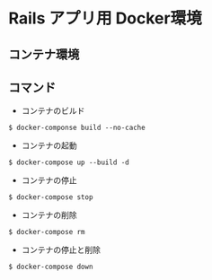 # Rails アプリ用 Docker環境

## コンテナ環境


## コマンド

* コンテナのビルド

```
$ docker-componse build --no-cache
```

* コンテナの起動

```
$ docker-compose up --build -d
```

* コンテナの停止

```
$ docker-compose stop
```

* コンテナの削除

```
$ docker-compose rm
```

* コンテナの停止と削除

```
$ docker-compose down
```
